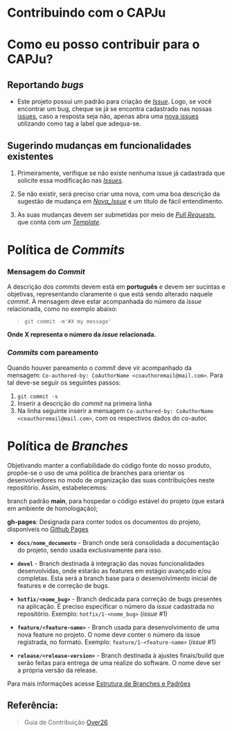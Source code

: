 
# Contribuindo com o CAPJu

# Como eu posso contribuir para o CAPJu?

## Reportando _bugs_

* Este projeto possui um padrão para criação de [_Issue_](https://github.com/fga-eps-mds/2022-1-CAPJu-Doc/blob/main/.github/ISSUE_TEMPLATE/issue-template.md). Logo, se você encontrar um bug, cheque se já se encontra cadastrado nas nossas [issues](https://github.com/fga-eps-mds/2022-1-CAPJu-Doc/issues), caso a resposta seja não, apenas abra uma [nova issues](https://github.com/fga-eps-mds/2022-1-CAPJu-Doc/issues/new/) utilizando como tag a label que adequa-se.

## Sugerindo mudanças em funcionalidades existentes

1. Primeiramente, verifique se não existe nenhuma issue já cadastrada que solicite essa modificação nas  [_Issues_](https://github.com/fga-eps-mds/2022-1-CAPJu-Doc/issues). 

2. Se não existir, será preciso criar uma nova, com uma boa descrição da sugestão de mudança em [_Nova_Issue_](https://github.com/fga-eps-mds/2022-1-CAPJu-Doc/issues/new/) e um título de fácil entendimento.

3. As suas mudanças devem ser submetidas por meio de [_Pull Requests_](https://github.com/fga-eps-mds/2022-1-CAPJu-Doc/pulls), que conta com um [_Template_](https://github.com/fga-eps-mds/2022-1-CAPJu-Doc/blob/main/.github/pull_request_template.md).

# Política de _Commits_

### Mensagem do _Commit_

A descrição dos _commits_ devem está em **português** e devem ser sucintas e objetivas, representando claramente o que está sendo alterado naquele _commit_. A mensagem deve estar acompanhada do número da _issue_ relacionada, como no exemplo abaixo:

> `git commit -m'#X my message'`

__Onde X representa o número da _issue_ relacionada.__

### _Commits_ com pareamento

Quando houver pareamento o _commit_ deve vir acompanhado da mensagem: `Co-authored-by: CoAuthorName <coauthoremail@mail.com>`. Para tal deve-se seguir os seguintes passos:

1. `git commit -s`
1. Inserir a descrição do _commit_ na primeira linha
1. Na linha seguinte inserir a mensagem `Co-authored-by: CoAuthorName <coauthoremail@mail.com>`, com os respectivos dados do co-autor.

# Política de _Branches_

Objetivando manter a confiabilidade do código fonte do nosso produto, propõe-se o uso de uma política de branches para orientar os desenvolvedores no modo de organização das suas contribuições neste repositório. Assim, estabelecemos:


branch padrão **main**, para hospedar o código estável do projeto (que estará em ambiente de homologação);


__gh-pages__: Designada para conter todos os documentos do projeto, disponíveis no [Github Pages](https://fga-eps-mds.github.io/2022-1-CAPJu-Doc/#/)

* __`docs/nome_documento`__ - Branch onde será consolidada a documentação do projeto, sendo usada exclusivamente para isso.

* __`devel`__ - Branch destinada à integração das novas funcionalidades desenvolvidas, onde estarão as features em estágio avançado e/ou completas. Esta será a branch base para o desenvolvimento inicial de features e de correção de bugs. 

* __`hotfix/<nome_bug>`__ - Branch dedicada para correção de bugs presentes na aplicação. É preciso especificar o número da _issue_ cadastrada no repositório.
Exemplo: `hotfix/1-<nome_bug>` (_issue_ #1)

* __`feature/<feature-name>`__ - Branch usada para desenvolvimento de uma nova feature no projeto. O nome deve conter o número da issue registrada, no formato. 
Exemplo: `feature/1-<feature-name>` (_issue_ #1)

* __`release/<release-version>`__ - Branch destinada à ajustes finais/build que serão feitas para entrega de uma realize do software. O nome deve ser a própria versão da release. 


Para mais informações acesse [Estrutura de Branches e Padrões](https://github.com/fga-eps-mds/2022-1-CAPJu-Doc/branches)

## Referência:

> Guia de Contribuição [Over26](https://github.com/fga-eps-mds/2019.2-Over26/blob/master/.github/CONTRIBUTING.md)
